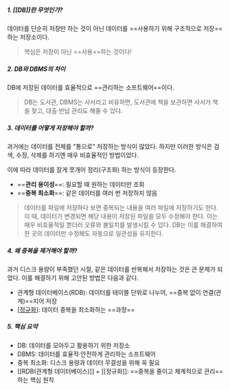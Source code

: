 ##### 1. [[DB]]란 무엇인가?
데이터를 단순히 저장만 하는 것이 아닌 데이터를 ==사용하기 위해 구조적으로 저장==하는 저장소이다.

>핵심은 저장이 아닌 ==사용==하는 것이다!

##### 2. DB와 DBMS의 차이
DB에 저장된 데이터를 효율적으로 ==관리하는 소프트웨어==이다.

>DB는 도서관, DBMS는 사서라고 비유하면, 도서관에 책을 보관하면 사서가 책을 찾고, 대출·반납 관리도 해줄 수 있다.

##### 3. 데이터를 어떻게 저장해야 할까?
과거에는 데이터를 전체를 "통으로" 저장하는 방식이 많았다.
하지만 이러한 방식은 검색, 수정, 삭제를 하기엔 매우 비효율적인 방법이었다.

이에 따라 데이터를 잘게 쪼개어 정리(구조화) 하는 방식이 등장한다.
- ==__관리 용이성__==: 필요할 때 원하는 데이터만 조회
- ==__중복 최소화__==: 같은 데이터를 여러 번 저장하지 않음

>데이터를 파일에 저장하다 보면 중복되는 내용을 여러 파일에 저장하기도 한다. 
>이 때, 데이터가 변경되면 해당 내용이 저장된 파일을 모두 수정해야 한다. 
>이는 매우 비효율적일 뿐더러 오류와 불일치를 발생시킬 수 있다.
>DB는 이를 해결하여 한 곳의 데이터만 수정해도 자동으로 일관성을 유지한다.

##### 4. 왜 중복을 제거해야 할까?
과거 디스크 용량이 부족했던 시절, 같은 데이터를 반복해서 저장하는 것은 큰 문제가 되었다.
이를 해결하기 위해 고안된 방법은 다음과 같다.
- 관계형 데이터베이스(RDB): 데이터를 테이블 단위로 나누어, ==중복 없이 연결(관계)==지어 저장
- [[정규화]](Normalization): 데이터 중복을 최소화하는 ==과정==

##### 5. 핵심 요약
- DB: 데이터를 모아두고 활용하기 위한 저장소
- DBMS: 데이터를 효율적·안전하게 관리하는 소프트웨어
- 중복 최소화: 디스크 용량과 데이터 무결성을 위해 꼭 필요
- [[RDB(관계형 데이터베이스)]] + [[정규화]]: ==중복을 줄이고 체계적으로 관리==하는 핵심 원칙